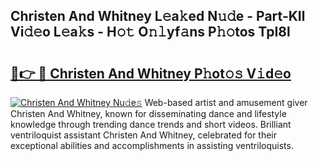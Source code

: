 ## Christen And Whitney L𝚎a𝚔ed N𝚞𝚍e - Part-KIl Vi𝚍𝚎o L𝚎a𝚔s - H𝚘𝚝 O𝚗𝚕yf𝚊ns P𝚑𝚘tos TpI8l

# <h2><a href="http://kf6pomw.oniu.top/?m=Christen+And+Whitney">🔗👉 🔴 Christen And Whitney P𝚑ot𝚘𝚜 V𝚒d𝚎o</a></h2>

[![Christen And Whitney Nu𝚍e𝚜](https://i.imgur.com/0qMVB7G.gif)](http://kf6pomw.oniu.top/?m=Christen+And+Whitney)
Web-based artist and amusement giver Christen And Whitney, known for disseminating dance and lifestyle knowledge through trending dance trends and short videos. Brilliant ventriloquist assistant Christen And Whitney, celebrated for their exceptional abilities and accomplishments in assisting ventriloquists.  
